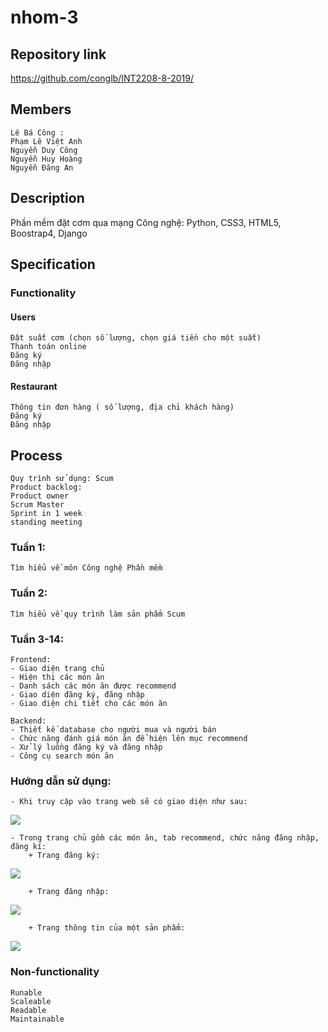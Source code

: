 # nhom-3

## Repository link
https://github.com/conglb/INT2208-8-2019/

## Members
    Lê Bá Công : 
    Phạm Lê Việt Anh
    Nguyễn Duy Công
    Nguyễn Huy Hoàng    
    Nguyễn Đăng An

## Description
Phần mềm đặt cơm qua mạng
Công nghệ:  Python, CSS3, HTML5, Boostrap4, Django

## Specification
### Functionality
#### Users
    Đặt suất cơm (chọn số lượng, chọn giá tiền cho một suất)
    Thanh toán online
    Đăng ký
    Đăng nhập

#### Restaurant
    Thông tin đơn hàng ( số lượng, địa chỉ khách hàng)
    Đăng ký
    Đăng nhập

## Process
    Quy trình sử dụng: Scum
    Product backlog:
    Product owner
    Scrum Master
    Sprint in 1 week
    standing meeting

### Tuần 1:
    
    Tìm hiểu về môn Công nghệ Phần mềm
    
### Tuần 2:
    
    Tìm hiểu về quy trình làm sản phẩm Scum
    
### Tuần 3-14:

    Frontend:
    - Giao diện trang chủ
    - Hiện thị các món ăn
    - Danh sách các món ăn được recommend
    - Giao diện đăng ký, đăng nhập
    - Giao diện chi tiết cho các món ăn
    
    Backend:
    - Thiết kế database cho người mua và người bán
    - Chức năng đánh giá món ăn để hiện lên mục recommend
    - Xử lý luồng đăng ký và đăng nhập
    - Công cụ search món ăn
    

### Hướng dẫn sử dụng:
    - Khi truy cập vào trang web sẽ có giao diện như sau:
    
<img src="https://scontent.fhan5-3.fna.fbcdn.net/v/t1.15752-9/59812694_266915037432866_4282834460065398784_n.png?_nc_cat=111&_nc_oc=AQlnY0gpsEWKymnGEIMzu1DprFR49725io7GFj0TfUcdLjmk4ZgPwuGA3v5Bw7f2WHc&_nc_ht=scontent.fhan5-3.fna&oh=f3248e169a253eb25108882c916c27f1&oe=5D6E6970">

    - Trong trang chủ gồm các món ăn, tab recommend, chức năng đăng nhập, đăng kí:
        + Trang đăng ký:
<img src="https://scontent.fhan5-2.fna.fbcdn.net/v/t1.15752-9/59632163_2176739809076423_2934801924165206016_n.png?_nc_cat=110&_nc_oc=AQnD9pjH5RSiVuE7U3ocN5CnsvyB4SjoLrRdX8Oz0Oc2eYYcPYsbmynLZbLp4vorXmk&_nc_ht=scontent.fhan5-2.fna&oh=ffd1b7ff1a1b8ce0b4a9c4ddb4aaf01b&oe=5D5BE860">

        + Trang đăng nhập:
<img src="https://scontent.fhan5-4.fna.fbcdn.net/v/t1.15752-9/59923915_419075365539637_3455369166079393792_n.png?_nc_cat=104&_nc_oc=AQmZZjvFUJrhoilyDYV6sRwL7FqfIB9tXHmvyt5Hxb9Bmizbq1hXzg_CGLhJ_pv5kDY&_nc_ht=scontent.fhan5-4.fna&oh=3c664e0a57fbf9c164870ba67e311e06&oe=5D692888">

        + Trang thông tin của một sản phẩm:
<img src="https://scontent.fhan5-3.fna.fbcdn.net/v/t1.15752-9/60010691_320297541973643_1254564933618630656_n.png?_nc_cat=106&_nc_oc=AQmv3nCfljGI3LhxIaTp7p5tNVCpQK7X5Okg8cN8nYhMPRZ8MX4eknYdZ5udTbKEqW8&_nc_ht=scontent.fhan5-3.fna&oh=4607546647bc9b960d8df36fef9c2ba3&oe=5D74E7D6">

### Non-functionality
    Runable
    Scaleable   
    Readable
    Maintainable
